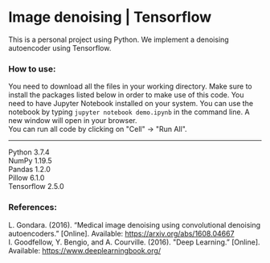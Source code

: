# Image denoising | Tensorflow
This is a personal project using Python. We implement a denoising autoencoder using Tensorflow.

### How to use:
You need to download all the files in your working directory. Make sure to install the packages listed below in order to make use of this code. 
You need to have Jupyter Notebook installed on your system. You can use the notebook by typing `jupyter notebook demo.ipynb` in the command line. A new window will open in your browser.  
You can run all code by clicking on "Cell" -> "Run All".  

----
Python 3.7.4  
NumPy 1.19.5  
Pandas 1.2.0  
Pillow 6.1.0  
Tensorflow 2.5.0  

### References:
L. Gondara. (2016). “Medical image denoising using convolutional denoising autoencoders.” [Online]. Available: https://arxiv.org/abs/1608.04667  
I. Goodfellow, Y. Bengio, and A. Courville. (2016). "Deep Learning.” [Online]. Available: https://www.deeplearningbook.org/
